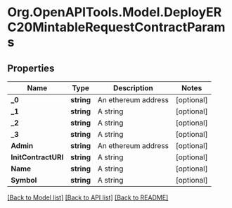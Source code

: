 # Org.OpenAPITools.Model.DeployERC20MintableRequestContractParams

## Properties

Name | Type | Description | Notes
------------ | ------------- | ------------- | -------------
**_0** | **string** | An ethereum address | [optional] 
**_1** | **string** | A string | [optional] 
**_2** | **string** | A string | [optional] 
**_3** | **string** | A string | [optional] 
**Admin** | **string** | An ethereum address | [optional] 
**InitContractURI** | **string** | A string | [optional] 
**Name** | **string** | A string | [optional] 
**Symbol** | **string** | A string | [optional] 

[[Back to Model list]](../README.md#documentation-for-models) [[Back to API list]](../README.md#documentation-for-api-endpoints) [[Back to README]](../README.md)


